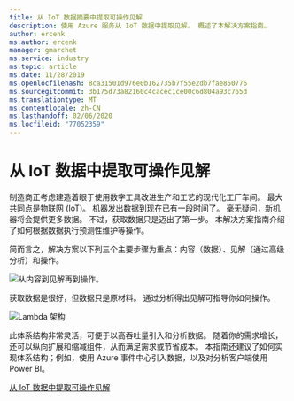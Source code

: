 ```yaml
---
title: 从 IoT 数据摘要中提取可操作见解
description: 使用 Azure 服务从 IoT 数据中提取见解。 概述了本解决方案指南。
author: ercenk
ms.author: ercenk
manager: gmarchet
ms.service: industry
ms.topic: article
ms.date: 11/28/2019
ms.openlocfilehash: 8ca31501d976e0b162735b7f55e2db7fae850776
ms.sourcegitcommit: 3b175d73a82160c4cacec1ce00c6d804a93c765d
ms.translationtype: MT
ms.contentlocale: zh-CN
ms.lasthandoff: 02/06/2020
ms.locfileid: "77052359"
---
```

# <a name="extracting-actionable-insights-from-iot-data"></a>从 IoT 数据中提取可操作见解

制造商正考虑建造着眼于使用数字工具改进生产和工艺的现代化工厂车间。 最大共同点是物联网 (IoT)。 机器发出数据到现在已有一段时间了。 毫无疑问，新机器将会提供更多数据。
不过，获取数据只是迈出了第一步。 本解决方案指南介绍了如何根据数据执行预测性维护等操作。

简而言之，解决方案以下列三个主要步骤为重点：内容（数据）、见解（通过高级分析）和操作。

![从内容到见解再到操作。](assets/extracting-insights-from-iot/things-insights-actions.png)

获取数据是很好，但数据只是原材料。 通过分析得出见解可指导你如何操作。

![Lambda 架构](assets/extracting-insights-from-iot/lambda-architecture.png)

此体系结构非常灵活，可便于以高吞吐量引入和分析数据。 随着你的需求增长，还可以纵向扩展和缩减组件，从而满足需求或节省成本。 本指南还建议了如何实现体系结构；例如，使用 Azure 事件中心引入数据，以及对分析客户端使用 Power BI。

[从 IoT 数据中提取可操作见解](./extracting-insights-from-iot-data.md)
